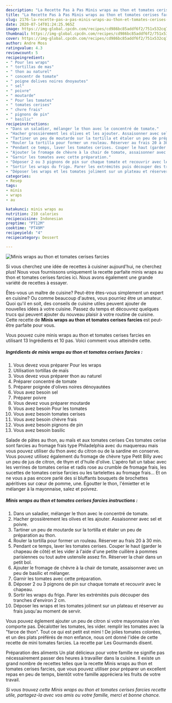 ```yaml
---
description: "La Recette Pas à Pas Minis wraps au thon et tomates cerises farcies"
title: "La Recette Pas à Pas Minis wraps au thon et tomates cerises farcies"
slug: 2176-la-recette-pas-a-pas-minis-wraps-au-thon-et-tomates-cerises-farcies
date: 2020-07-14T01:24:25.965Z
image: https://img-global.cpcdn.com/recipes/cd986bc85addf6f2/751x532cq70/minis-wraps-au-thon-et-tomates-cerises-farcies-photo-principale-de-la-recette.jpg
thumbnail: https://img-global.cpcdn.com/recipes/cd986bc85addf6f2/751x532cq70/minis-wraps-au-thon-et-tomates-cerises-farcies-photo-principale-de-la-recette.jpg
cover: https://img-global.cpcdn.com/recipes/cd986bc85addf6f2/751x532cq70/minis-wraps-au-thon-et-tomates-cerises-farcies-photo-principale-de-la-recette.jpg
author: Andre Moss
ratingvalue: 4.3
reviewcount: 5
recipeingredient:
- " Pour les wraps"
- " tortillas de mas"
- " thon au naturel"
- " concentr de tomate"
- " poigne dolives noires dnoyautes"
- " sel"
- " poivre"
- " moutarde"
- " Pour les tomates"
- " tomates cerises"
- " chvre frais"
- " pignons de pin"
- " basilic"
recipeinstructions:
- "Dans un saladier, mélanger le thon avec le concentré de tomate."
- "Hacher grossièrement les olives et les ajouter. Assaisonner avec sel et poivre."
- "Tartiner un peu de moutarde sur la tortilla et étaler un peu de préparation au thon."
- "Rouler la tortilla pour former un rouleau. Réserver au frais 20 à 30 min."
- "Pendant ce temps, laver les tomates cerises. Couper le haut (garder le chapeau de côté) et les vider à l&#39;aide d&#39;une petite cuillère à pommes parisiennes ou tout autre ustensile assez fin. Réserver la chair dans un petit bol."
- "Ajouter le fromage de chèvre à la chair de tomate, assaisonner avec un peu de basilic et mélanger."
- "Garnir les tomates avec cette préparation."
- "Déposer 2 ou 3 pignons de pin sur chaque tomate et recouvrir avec le chapeau."
- "Sortir les wraps du frigo. Parer les extrémités puis découper des tranches d&#39;environ 2 cm."
- "Déposer les wraps et les tomates joliment sur un plateau et réserver au frais jusqu&#39;au moment de servir."
categories:
- Resep
tags:
- minis
- wraps
- au

katakunci: minis wraps au 
nutrition: 210 calories
recipecuisine: Indonesian
preptime: "PT12M"
cooktime: "PT49M"
recipeyield: "4"
recipecategory: Dessert

---
```



![Minis wraps au thon et tomates cerises farcies](https://img-global.cpcdn.com/recipes/cd986bc85addf6f2/751x532cq70/minis-wraps-au-thon-et-tomates-cerises-farcies-photo-principale-de-la-recette.jpg)

Si vous cherchez une idée de recettes à cuisiner aujourd'hui, ne cherchez plus! Nous vous fournissons uniquement la recette parfaite minis wraps au thon et tomates cerises farcies ici. Nous avons également une grande variété de recettes à essayer.

Êtes-vous un maître de cuisine? Peut-être êtes-vous simplement un expert en cuisine? Ou comme beaucoup d'autres, vous pourriez être un amateur. Quoi qu'il en soit, des conseils de cuisine utiles peuvent ajouter de nouvelles idées à votre cuisine. Passez du temps et découvrez quelques trucs qui peuvent ajouter du nouveau plaisir à votre routine de cuisine. Cette recette de <strong> Minis wraps au thon et tomates cerises farcies </strong> est peut-être parfaite pour vous.

<!--inarticleads1-->

Vous pouvez cuire minis wraps au thon et tomates cerises farcies en utilisant 13 Ingrédients et 10 pas. Voici comment vous atteindre cette.

##### Ingrédients de minis wraps au thon et tomates cerises farcies :

1. Vous devez vous préparer  Pour les wraps
1. Utilisation  tortillas de maïs
1. Vous devez vous préparer  thon au naturel
1. Préparer  concentré de tomate
1. Préparer  poignée d&#39;olives noires dénoyautées
1. Vous avez besoin  sel
1. Préparer  poivre
1. Vous devez vous préparer  moutarde
1. Vous avez besoin  Pour les tomates
1. Vous avez besoin  tomates cerises
1. Vous avez besoin  chèvre frais
1. Vous avez besoin  pignons de pin
1. Vous avez besoin  basilic


Salade de pâtes au thon, au maïs et aux tomates cerises Ces tomates cerise sont farcies au fromage frais type Philadelphia avec du maquereau mais vous pouvez utiliser du thon avec du citron ou de la sardine en conserve. Vous pouvez utilisez également du fromage de chèvre type Petit Billy avec un peu de jus de citron, de thym et d&#39;huile d&#39;olive. L&#39;apéro fait un tabac avec les verrines de tomates cerise et radis rose au crumble de fromage frais, les sucettes de tomates cerise farcies ou les tartelettes au fromage frais… Et on ne vous a pas encore parlé des si bluffants bouquets de brochettes apéritives sur cœur de pomme, une. Egoutter le thon, l&#39;émietter et le mélanger à la mayonnaise, salez et poivrez. 

<!--inarticleads2-->

##### Minis wraps au thon et tomates cerises farcies instructions :

1. Dans un saladier, mélanger le thon avec le concentré de tomate.
1. Hacher grossièrement les olives et les ajouter. Assaisonner avec sel et poivre.
1. Tartiner un peu de moutarde sur la tortilla et étaler un peu de préparation au thon.
1. Rouler la tortilla pour former un rouleau. Réserver au frais 20 à 30 min.
1. Pendant ce temps, laver les tomates cerises. Couper le haut (garder le chapeau de côté) et les vider à l&#39;aide d&#39;une petite cuillère à pommes parisiennes ou tout autre ustensile assez fin. Réserver la chair dans un petit bol.
1. Ajouter le fromage de chèvre à la chair de tomate, assaisonner avec un peu de basilic et mélanger.
1. Garnir les tomates avec cette préparation.
1. Déposer 2 ou 3 pignons de pin sur chaque tomate et recouvrir avec le chapeau.
1. Sortir les wraps du frigo. Parer les extrémités puis découper des tranches d&#39;environ 2 cm.
1. Déposer les wraps et les tomates joliment sur un plateau et réserver au frais jusqu&#39;au moment de servir.


Vous pouvez églement ajouter un peu de citron si votre mayonnaise n&#39;en comporte pas. Décalotter les tomates, les vider. remplir les tomates avec la &#34;farce de thon&#34;. Tout ce qui est petit est mimi ! De jolies tomates colorées, et un des plats préférés de mon enfance, nous ont donné l&#39;idée de cette recette de mini tomates farcies. La recette par Les Gourmands disent. 

<!--inarticleads1-->

<p>
Préparation des aliments Un plat délicieux pour votre famille ne signifie pas nécessairement passer des heures à travailler dans la cuisine. Il existe un grand nombre de recettes telles que la recette Minis wraps au thon et tomates cerises farcies, que vous pouvez utiliser pour préparer un excellent repas en peu de temps, bientôt votre famille appréciera les fruits de votre travail.
</p>

<p>
<i>Si vous trouvez cette Minis wraps au thon et tomates cerises farcies recette utile, partagez-la avec vos amis ou votre famille, merci et bonne chance.</i>
</p>
